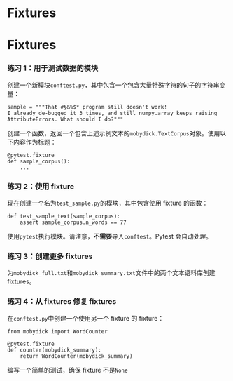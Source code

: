 # Fixtures

# Fixtures

### 练习 1：用于测试数据的模块

创建一个新模块`conftest.py`，其中包含一个包含大量特殊字符的句子的字符串变量：

```
sample = """That #§&%$* program still doesn't work!
I already de-bugged it 3 times, and still numpy.array keeps raising AttributeErrors. What should I do?""" 
```

创建一个函数，返回一个包含上述示例文本的`mobydick.TextCorpus`对象。使用以下内容作为标题：

```
@pytest.fixture
def sample_corpus():
    ... 
```

### 练习 2：使用 fixture

现在创建一个名为`test_sample.py`的模块，其中包含使用 fixture 的函数：

```
def test_sample_text(sample_corpus):
    assert sample_corpus.n_words == 77 
```

使用`pytest`执行模块。请注意，**不需要**导入`conftest`。Pytest 会自动处理。

### 练习 3：创建更多 fixtures

为`mobydick_full.txt`和`mobydick_summary.txt`文件中的两个文本语料库创建 fixtures。

### 练习 4：从 fixtures 修复 fixtures

在`conftest.py`中创建一个使用另一个 fixture 的 fixture：

```
from mobydick import WordCounter

@pytest.fixture
def counter(mobydick_summary):
    return WordCounter(mobydick_summary) 
```

编写一个简单的测试，确保 fixture 不是`None`
